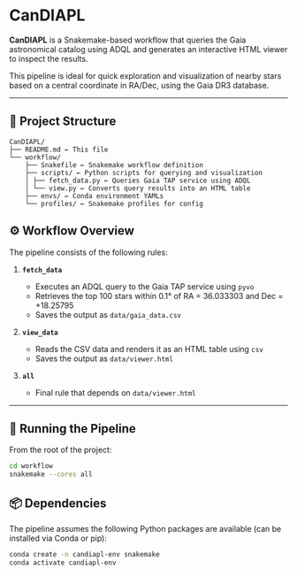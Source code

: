 # CanDIAPL

**CanDIAPL** is a Snakemake-based workflow that queries the Gaia astronomical catalog using ADQL and generates an interactive HTML viewer to inspect the results.

This pipeline is ideal for quick exploration and visualization of nearby stars based on a central coordinate in RA/Dec, using the Gaia DR3 database.

---

## 📁 Project Structure

```
CanDIAPL/
├── README.md ← This file
└── workflow/
    ├── Snakefile ← Snakemake workflow definition
    ├── scripts/ ← Python scripts for querying and visualization
    │ ├── fetch_data.py ← Queries Gaia TAP service using ADQL
    │ └── view.py ← Converts query results into an HTML table
    ├── envs/ ← Conda environment YAMLs
    └── profiles/ ← Snakemake profiles for config
```


## ⚙️ Workflow Overview

The pipeline consists of the following rules:

1. **`fetch_data`**  
   - Executes an ADQL query to the Gaia TAP service using `pyvo`
   - Retrieves the top 100 stars within 0.1° of RA = 36.033303 and Dec = +18.25795
   - Saves the output as `data/gaia_data.csv`

2. **`view_data`**  
   - Reads the CSV data and renders it as an HTML table using `csv`
   - Saves the output as `data/viewer.html`

3. **`all`**  
   - Final rule that depends on `data/viewer.html`

---

## 🚀 Running the Pipeline

From the root of the project:

```bash
cd workflow
snakemake --cores all
```

## 📦 Dependencies

The pipeline assumes the following Python packages are available (can be installed via Conda or pip):

```bash
conda create -n candiapl-env snakemake
conda activate candiapl-env
```
